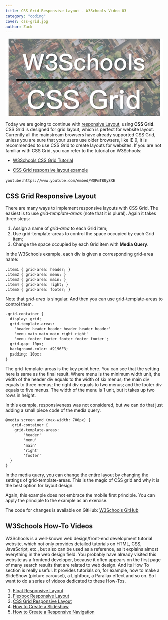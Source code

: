 ```yaml
---
title: CSS Grid Responsive Layout - W3Schools Video 03
category: "coding"
cover: css-grid.jpg
author: Zack
---
```


![CSS Grid Responsive Layout](css-grid.jpg)

Today we are going to continue with [responsive Layout](https://zacklive.com/w3schools-web-layout/), using **CSS Grid**. CSS Grid is designed for grid layout, which is perfect for website layout. Currently all the mainstream browsers have already supported CSS Grid, unless you are sure that your users use older browsers, like IE 9, it is recommended to use CSS Grid to create layouts for websites. If you are not familiar with CSS Grid, you can refer to the tutorial on W3Schools:

* [W3Schools CSS Grid Tutorial](https://www.w3schools.com/css/css_grid.asp)

* [CSS Grid responsive layout example](https://www.w3schools.com/css/tryit.asp?filename=trycss_grid_layout_named)

`youtube:https://www.youtube.com/embed/WQPmTBUy8XE`

## CSS Grid Responsive Layout

There are many ways to implement responsive layouts with CSS Grid. The easiest is to use *grid-template-areas* (note that it is plural). Again it takes three steps:

1. Assign a name of *grid-area* to each Grid item;
2. Use grid-template-areas to control the space occupied by each Grid item;
3. Change the space occupied by each Grid item with **Media Query**.

In the W3Schools example, each div is given a corresponding grid-area name:

```
.item1 { grid-area: header; }
.item2 { grid-area: menu; }
.item3 { grid-area: main; }
.item4 { grid-area: right; }
.item5 { grid-area: footer; }
```

Note that *grid-area* is singular. And then you can use grid-template-areas to control them.

```
.grid-container {
  display: grid;
  grid-template-areas:
    'header header header header header header'
    'menu main main main right right'
    'menu footer footer footer footer footer';
  grid-gap: 10px;
  background-color: #2196F3;
  padding: 10px;
}
```

The grid-template-areas is the key point here. You can see that the setting here is same as the final result. Where menu is the minimum width unit, the width of the header div equals to the width of six menus; the main div equals to three menus; the right div equals to two menus; and the footer div equals to five menus. The width of the menu is 1 unit, but it takes up two rows in height.

In this example, responsiveness was not considered, but we can do that just adding a small piece code of the media query.

```
@media screen and (max-width: 700px) {
  .grid-container {
    grid-template-areas:
        'header'
        'menu'
        'main'
        'right'
        'footer'
  }
}
```

In the media query, you can change the entire layout by changing the settings of grid-template-areas. This is the magic of CSS grid and why it is the best option for layout design.

Again, this example does not embrace the mobile first principle. You can apply the principle to the example as an exercise.

The code for changes is available on GitHub: [W3Schools GitHub](https://github.com/ZacharyChim/W3Schools)

## W3Schools How-To Videos

W3Schools is a well-known web design/front-end development tutorial website, which not only provides detailed tutorials on HTML, CSS, JavaScript, etc., but also can be used as a reference, as it explains almost everything in the web design field. You probably have already visited this website as a frontend developer, because it often appears on the first page of many search results that are related to web design. And its How To section is really useful. It provides tutorials on, for example, how to make a SlideShow (picture carousel), a Lightbox, a Parallax effect and so on. So I want to do a series of videos dedicated to these How-Tos.

1. [Float Responsive Layout](https://atzack.com/w3schools-web-layout/)
2. [Flexbox Responsive Layout](https://atzack.com/w3schools-flex/)
3. [CSS Grid Responsive Layout](https://atzack.com/w3schools-grid/)
4. [How to Create a Slideshow](https://atzack.com/w3schools-slideshow/)
5. [How to Create a Responsive Navigation](https://atzack.com/w3schools-responsive-nav/)